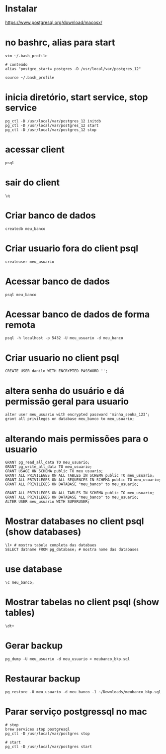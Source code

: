 
# Instalar
https://www.postgresql.org/download/macosx/

# no bashrc, alias para start
```shell
vim ~/.bash_profile

# conteúdo 
alias "postgre_start= postgres -D /usr/local/var/postgres_12"

source ~/.bash_profile
```

# inicia diretório, start service, stop service
```shell
pg_ctl -D /usr/local/var/postgres_12 initdb
pg_ctl -D /usr/local/var/postgres_12 start
pg_ctl -D /usr/local/var/postgres_12 stop
```

# acessar client
```shell
psql
```

# sair do client
```shell
\q
```

# Criar banco de dados
```shell
createdb meu_banco
```

# Criar usuario fora do client psql
```shell
createuser meu_usuario
```

# Acessar banco de dados 
```shell
psql meu_banco
```

# Acessar banco de dados de forma remota
```shell
psql -h localhost -p 5432 -U meu_usuario -d meu_banco
```

# Criar usuario no client psql
```shell
CREATE USER danilo WITH ENCRYPTED PASSWORD '';
```

# altera senha do usuário e dá permissão geral para usuario
```postgressql
alter user meu_usuario with encrypted password 'minha_senha_123';
grant all privileges on database meu_banco to meu_usuario;
```

# alterando mais permissões para o usuario
```postgressql
GRANT pg_read_all_data TO meu_usuario;
GRANT pg_write_all_data TO meu_usuario;
GRANT USAGE ON SCHEMA public TO meu_usuario;
GRANT ALL PRIVILEGES ON ALL TABLES IN SCHEMA public TO meu_usuario;
GRANT ALL PRIVILEGES ON ALL SEQUENCES IN SCHEMA public TO meu_usuario;
GRANT ALL PRIVILEGES ON DATABASE "meu_banco" to meu_usuario;

GRANT ALL PRIVILEGES ON ALL TABLES IN SCHEMA public TO meu_usuario;
GRANT ALL PRIVILEGES ON DATABASE "meu_banco" to meu_usuario;
ALTER USER meu_usuario WITH SUPERUSER;
```

# Mostrar databases no client psql (show databases)
```postgressql
\l+ # mostra tabela completa das databaes
SELECT datname FROM pg_database; # mostra nome das databases
```

# use database
```postgressql
\c meu_banco; 
```

# Mostrar tabelas no client psql (show tables)
```postgressql
\dt+
```

# Gerar backup
```shell
pg_dump -U meu_usuario -d meu_usuario > meubanco_bkp.sql
```

# Restaurar backup
```shell
pg_restore -U meu_usuario -d meu_banco -1 ~/Downloads/meubanco_bkp.sql
```

# Parar serviço postgressql no mac
```shell
# stop
brew services stop postgresql
pg_ctl -D /usr/local/var/postgres stop

# start
pg_ctl -D /usr/local/var/postgres start
```

